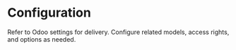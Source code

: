 # Configuration

Refer to Odoo settings for delivery. Configure related models, access rights, and options as needed.

